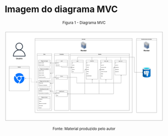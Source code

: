 # Imagem do diagrama MVC
<center>
<sup> Figura 1 - Diagrama MVC</sup>

![alt text](./assets/MVC.png)

<sup>Fonte: Material produzido pelo autor</sup>
</center>